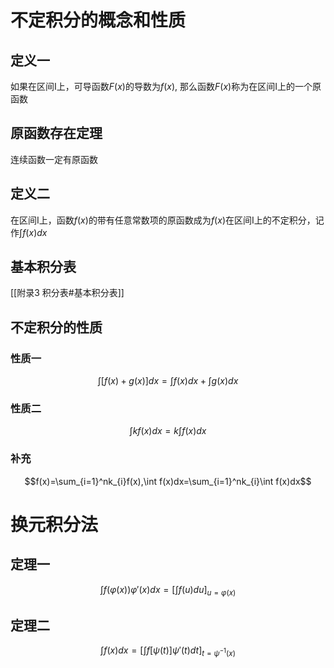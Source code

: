 # 不定积分的概念和性质
## 定义一
如果在区间I上，可导函数$F(x)$的导数为$f(x)$, 那么函数$F(x)$称为在区间I上的一个原函数
## 原函数存在定理
连续函数一定有原函数
## 定义二
在区间I上，函数$f(x)$的带有任意常数项的原函数成为$f(x)$在区间I上的不定积分，记作$\int f(x)dx$
## 基本积分表
[[附录3  积分表#基本积分表]]
## 不定积分的性质
### 性质一
$$\int[f(x)+g(x)]dx=\int f(x)dx+\int g(x)dx$$
### 性质二
$$\int kf(x)dx=k\int f(x)dx$$
### 补充
$$f(x)=\sum_{i=1}^nk_{i}f(x),\int f(x)dx=\sum_{i=1}^nk_{i}\int f(x)dx$$
# 换元积分法
## 定理一
$$\int f(\varphi(x))\varphi'(x)dx=\left[\int f(u)du\right]_{u=\varphi(x)}$$
## 定理二
$$\int f(x)dx=\left[ \int f[\psi(t)]\psi'(t)dt \right]_{t=\psi^{-1}(x)}$$
